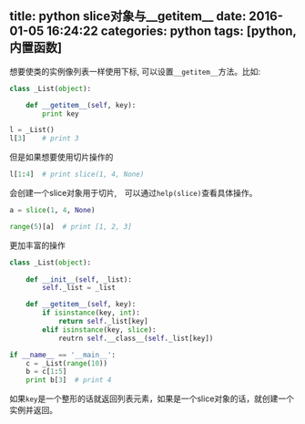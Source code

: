 title: python slice对象与__getitem__
date: 2016-01-05 16:24:22
categories: python
tags: [python, 内置函数]
---
想要使类的实例像列表一样使用下标, 可以设置`__getitem__`方法。比如:

```python
class _List(object):

    def __getitem__(self, key):
        print key

l = _List()
l[3]    # print 3
```
但是如果想要使用切片操作的

```python
l[1:4]  # print slice(1, 4, None)
```
会创建一个slice对象用于切片,　可以通过`help(slice)`查看具体操作。

```python
a = slice(1, 4, None)

range(5)[a]  # print [1, 2, 3]
```
<!--more--> 

更加丰富的操作
```python
class _List(object):
    
    def __init__(self, _list):
        self._list = _list

    def __getitem__(self, key):
        if isinstance(key, int):
            return self._list[key]
        elif isinstance(key, slice):
            reutrn self.__class__(self._list[key])

if __name__ == '__main__':
    c = _List(range(10))
    b = c[1:5]
    print b[3]  # print 4
```
如果`key`是一个整形的话就返回列表元素，如果是一个slice对象的话，就创建一个实例并返回。

